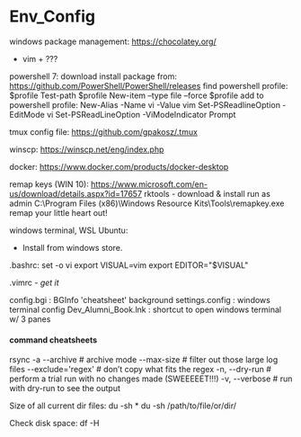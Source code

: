 # Env_Config

windows package management: https://chocolatey.org/
  * vim + ???

powershell 7: download install package from: https://github.com/PowerShell/PowerShell/releases
find powershell profile:
$profile
Test-path $profile
New-item –type file –force $profile
add to powershell profile:
New-Alias -Name vi -Value vim
Set-PSReadlineOption -EditMode vi
Set-PSReadLineOption -ViModeIndicator Prompt

tmux config file: https://github.com/gpakosz/.tmux

winscp: https://winscp.net/eng/index.php

docker: https://www.docker.com/products/docker-desktop

remap keys (WIN 10): https://www.microsoft.com/en-us/download/details.aspx?id=17657
	rktools - download & install
	run as admin C:\Program Files (x86)\Windows Resource Kits\Tools\remapkey.exe
	remap your little heart out!

windows terminal, WSL Ubuntu:
  * Install from windows store.


.bashrc:
    set -o vi
    export VISUAL=vim
    export EDITOR="$VISUAL"

.vimrc - *get it*

config.bgi : BGInfo 'cheatsheet' background
settings.config : windows terminal config
Dev_Alumni_Book.lnk : shortcut to open windows terminal w/ 3 panes

#### command cheatsheets ####
rsync
-a  --archive  # archive mode
--max-size <sizek>  # filter out those large log files
--exclude='regex' # don’t copy what fits the regex
-n, --dry-run  # perform a trial run with no changes made (SWEEEEET!!!)
-v, --verbose  # run with dry-run to see the output

Size of all current dir files:
du -sh *
du -sh /path/to/file/or/dir/

Check disk space:
df -H

